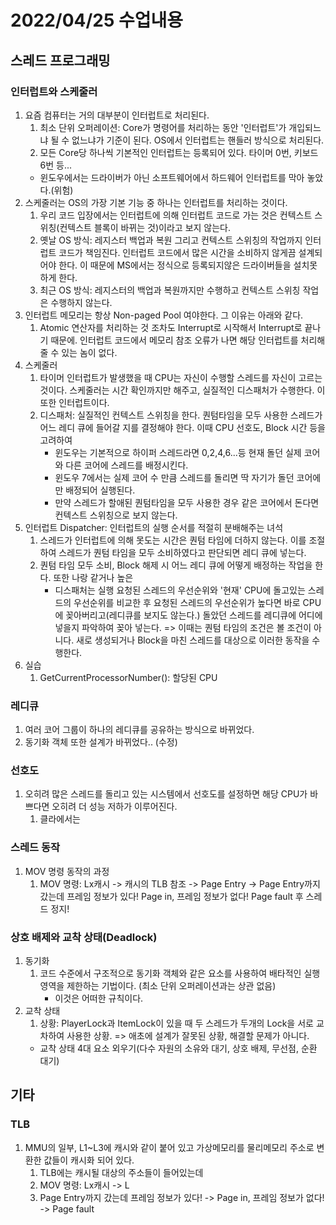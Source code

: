 # 2022/04/25 수업내용
## 스레드 프로그래밍
### 인터럽트와 스케줄러
1. 요즘 컴퓨터는 거의 대부분이 인터럽트로 처리된다.
    1) 최소 단위 오퍼레이션: Core가 명령어를 처리하는 동안 '인터럽트'가 개입되느냐 될 수 없느냐가 기준이 된다. OS에서 인터럽트는 핸들러 방식으로 처리된다.
    2) 모든 Core당 하나씩 기본적인 인터럽트는 등록되어 있다. 타이머 0번, 키보드 6번 등...
    * 윈도우에서는 드라이버가 아닌 소프트웨어에서 하드웨어 인터럽트를 막아 놓았다.(위험)
2. 스케줄러는 OS의 가장 기본 기능 중 하나는 인터럽트를 처리하는 것이다.
    1) 우리 코드 입장에서는 인터럽트에 의해 인터럽트 코드로 가는 것은 컨텍스트 스위칭(컨텍스트 블록이 바뀌는 것)이라고 보지 않는다.
    2) 옛날 OS 방식: 레지스터 백업과 복원 그리고 컨텍스트 스위칭의 작업까지 인터럽트 코드가 책임진다. 인터럽트 코드에서 많은 시간을 소비하지 않게끔 설계되어야 한다. 이 때문에 MS에서는 정식으로 등록되지않은 드라이버들을 설치못하게 한다.
    3) 최근 OS 방식: 레지스터의 백업과 복원까지만 수행하고 컨텍스트 스위칭 작업은 수행하지 않는다.
3. 인터럽트 메모리는 항상 Non-paged Pool 여야한다. 그 이유는 아래와 같다.
    1) Atomic 연산자를 처리하는 것 조차도 Interrupt로 시작해서 Interrupt로 끝나기 때문에. 인터럽트 코드에서 메모리 참조 오류가 나면 해당 인터럽트를 처리해줄 수 있는 놈이 없다.
4. 스케줄러
    1) 타이머 인터럽트가 발생했을 때 CPU는 자신이 수행할 스레드를 자신이 고르는 것이다. 스케줄러는 시간 확인까지만 해주고, 실질적인 디스패처가 수행한다. 이 또한 인터럽트이다.
    2) 디스패처: 실질적인 컨텍스트 스위칭을 한다. 퀀텀타임을 모두 사용한 스레드가 어느 레디 큐에 들어갈 지를 결정해야 한다. 이때 CPU 선호도, Block 시간 등을 고려하여 
        * 윈도우는 기본적으로 하이퍼 스레드라면 0,2,4,6...등 현재 돌던 실제 코어와 다른 코어에 스레드를 배정시킨다.
        * 윈도우 7에서는 실제 코어 수 만큼 스레드를 돌리면 딱 자기가 돌던 코어에만 배정되어 실행된다.
        * 만약 스레드가 할애된 퀀텀타임을 모두 사용한 경우 같은 코어에서 돈다면 컨텍스트 스위칭으로 보지 않는다.
5. 인터럽트 Dispatcher: 인터럽트의 실행 순서를 적절히 분배해주는 녀석
    1) 스레드가 인터럽트에 의해 못도는 시간은 퀀텀 타임에 더하지 않는다. 이를 조절하여 스레드가 퀀텀 타임을 모두 소비하였다고 판단되면 레디 큐에 넣는다.
    2) 퀀텀 타임 모두 소비, Block 해제 시 어느 레디 큐에 어떻게 배정하는 작업을 한다. 또한 나랑 같거나 높은 
        * 디스패처는 실행 요청된 스레드의 우선순위와 '현재' CPU에 돌고있는 스레드의 우선순위를 비교한 후 요청된 스레드의 우선순위가 높다면 바로 CPU에 꽂아버리고(레디큐를 보지도 않는다.) 돌았던 스레드를 레디큐에 어디에 넣을지 파악하여 꽂아 넣는다. => 이때는 퀀텀 타임의 조건은 볼 조건이 아니다. 새로 생성되거나 Block을 마친 스레드를 대상으로 이러한 동작을 수행한다.
6. 실습
    1) GetCurrentProcessorNumber(): 할당된 CPU

### 레디큐
1. 여러 코어 그룹이 하나의 레디큐를 공유하는 방식으로 바뀌었다. 
2. 동기화 객체 또한 설계가 바뀌었다.. (수정)

### 선호도
1. 오히려 많은 스레드를 돌리고 있는 시스템에서 선호도를 설정하면 해당 CPU가 바쁘다면 오히려 더 성능 저하가 이루어진다.
    1) 클라에서는 
 
### 스레드 동작
1. MOV 명령 동작의 과정
    1) MOV 명령: Lx캐시 -> 캐시의 TLB 참조 -> Page Entry -> Page Entry까지 갔는데 프레임 정보가 있다! Page in, 프레임 정보가 없다! Page fault 후 스레드 정지!

### 상호 배제와 교착 상태(Deadlock)
1. 동기화
    1) 코드 수준에서 구조적으로 동기화 객체와 같은 요소를 사용하여 배타적인 실행 영역을 제한하는 기법이다. (최소 단위 오퍼레이션과는 상관 없음)
        * 이것은 어떠한 규칙이다.
2. 교착 상태
    1) 상황: PlayerLock과 ItemLock이 있을 때 두 스레드가 두개의 Lock을 서로 교차하여 사용한 상황. => 애초에 설계가 잘못된 상황, 해결할 문제가 아니다.
    * 교착 상태 4대 요소 외우기(다수 자원의 소유와 대기, 상호 배제, 무선점, 순환 대기)

## 기타
### TLB
1. MMU의 일부, L1~L3에 캐시와 같이 붙어 있고 가상메모리를 물리메모리 주소로 변환한 값들이 캐시화 되어 있다.
    1) TLB에는 캐시될 대상의 주소들이 들어있는데 
    2) MOV 명령: Lx캐시 -> L 
    3) Page Entry까지 갔는데 프레임 정보가 있다! -> Page in, 프레임 정보가 없다! -> Page fault
